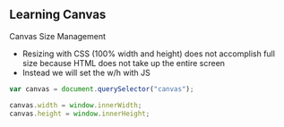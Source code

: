 ## Learning Canvas

Canvas Size Management

* Resizing with CSS (100% width and height) does not accomplish full size because HTML does not take up the entire screen
* Instead we will set the w/h with JS

```js
var canvas = document.querySelector("canvas");

canvas.width = window.innerWidth;
canvas.height = window.innerHeight;
```
